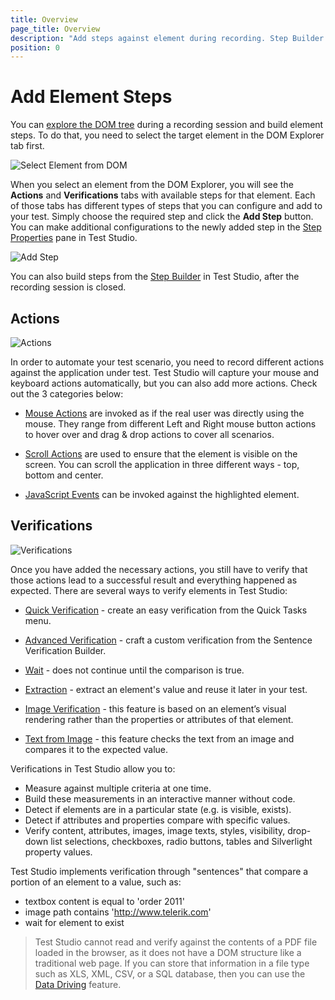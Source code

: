 ```yaml
---
title: Overview
page_title: Overview
description: "Add steps against element during recording. Step Builder allows you to add new action and verification steps. Select an element from Elements repository and add a step against that. Wait for an element to exist to be visible. Codeless steps against element from the DOM tree."
position: 0
---
```

# Add Element Steps #

You can <a href="/features/recorder/advanced-recording-tools/dom-explorer" target="_blank">explore the DOM tree</a> during a recording session and build element steps. To do that, you need to select the target element in the DOM Explorer tab first.

![Select Element from DOM][1]

When you select an element from the DOM Explorer, you will see the **Actions** and **Verifications** tabs with available steps for that element. Each of those tabs has different types of steps that you can configure and add to your test. Simply choose the required step and click the **Add Step** button. You can make additional configurations to the newly added step in the <a href="/features/test-maintenance/test-step-properties" target="_blank">Step Properties</a> pane in Test Studio.

![Add Step][2]

You can also build steps from the <a href="/features/custom-steps/overview" target="_blank">Step Builder</a> in Test Studio, after the recording session is closed.

## Actions ##

![Actions][3]

In order to automate your test scenario, you need to record different actions against the application under test. Test Studio will capture your mouse and keyboard actions automatically, but you can also add more actions. Check out the 3 categories below:

- <a href="/features/recorder/advanced-recording-tools/element-steps/actions/mouse-actions" target="_blank">Mouse Actions</a> are invoked as if the real user was directly using the mouse. They range from different Left and Right mouse button actions to hover over and drag & drop actions to cover all scenarios.

- <a href="/features/recorder/advanced-recording-tools/element-steps/actions/scroll-actions" target="_blank">Scroll Actions</a> are used to ensure that the element is visible on the screen. You can scroll the application in three different ways - top, bottom and center.

- <a href="/features/recorder/advanced-recording-tools/element-steps/actions/javascript-events" target="_blank">JavaScript Events</a> can be invoked against the highlighted element.

## Verifications ##

![Verifications][4]

Once you have added the necessary actions, you still have to verify that those actions lead to a successful result and everything happened as expected. There are several ways to verify elements in Test Studio:

- <a href="/features/recorder/advanced-recording-tools/element-steps/verifications/quick-verification" target="_blank">Quick Verification</a> - create an easy verification from the Quick Tasks menu.

- <a href="/features/recorder/advanced-recording-tools/element-steps/verifications/advanced-verification" target="_blank">Advanced Verification</a> - craft a custom verification from the Sentence Verification Builder.

- <a href="/features/recorder/advanced-recording-tools/element-steps/verifications/wait" target="_blank">Wait</a> - does not continue until the comparison is true.

- <a href="/features/recorder/advanced-recording-tools/element-steps/verifications/extraction" target="_blank">Extraction</a> - extract an element's value and reuse it later in your test.

- <a href="/features/recorder/advanced-recording-tools/element-steps/verifications/image-verification" target="_blank">Image Verification</a> - this feature is based on an element’s visual rendering rather than the properties or attributes of that element.

- <a href="/features/recorder/advanced-recording-tools/element-steps/verifications/text-from-image" target="_blank">Text from Image</a> - this feature checks the text from an image and compares it to the expected value.

Verifications in Test Studio allow you to:

- Measure against multiple criteria at one time.
- Build these measurements in an interactive manner without code.
- Detect if elements are in a particular state (e.g. is visible, exists).
- Detect if attributes and properties compare with specific values.
- Verify content, attributes, images, image texts, styles, visibility, drop-down list selections, checkboxes, radio buttons, tables and Silverlight property values.

Test Studio implements verification through "sentences" that compare a portion of an element to a value, such as:

- textbox content is equal to 'order 2011'
- image path contains 'http://www.telerik.com'
- wait for element to exist

> Test Studio cannot read and verify against the contents of a PDF file loaded in the browser, as it does not have a DOM structure like a traditional web page. If you can store that information in a file type such as XLS, XML, CSV, or a SQL database, then you can use the <a href="/features/data-driven-testing/Overview" target="blank">Data Driving</a> feature. 

[1]: /img/features/recorder/advanced-recording-tools/element-steps/steps-overview/fig1.png
[2]: /img/features/recorder/advanced-recording-tools/element-steps/steps-overview/fig2.png
[3]: /img/features/recorder/advanced-recording-tools/element-steps/steps-overview/fig3.png
[4]: /img/features/recorder/advanced-recording-tools/element-steps/steps-overview/fig4.png
